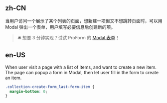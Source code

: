 ## zh-CN

当用户访问一个展示了某个列表的页面，想新建一项但又不想跳转页面时，可以用 Modal 弹出一个表单，用户填写必要信息后创建新的项。

> 🛎️ 想要 3 分钟实现？试试 ProForm 的 [Modal 表单](https://procomponents.ant.design/components/form#modal-%E8%A1%A8%E5%8D%95)！

## en-US

When user visit a page with a list of items, and want to create a new item. The page can popup a form in Modal, then let user fill in the form to create an item.

```css
.collection-create-form_last-form-item {
  margin-bottom: 0;
}
```
